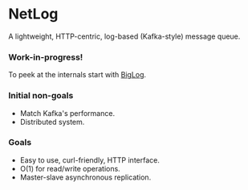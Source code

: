 # NetLog
A lightweight, HTTP-centric, log-based (Kafka-style) message queue.

### Work-in-progress!
To peek at the internals start with [BigLog](https://github.com/ninibe/netlog/tree/master/biglog).

### Initial non-goals
* Match Kafka's performance.
* Distributed system.

### Goals
* Easy to use, curl-friendly, HTTP interface.
* O(1) for read/write operations.
* Master-slave asynchronous replication.
